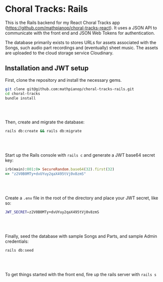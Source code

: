 # Choral Tracks: Rails

This is the Rails backend for my React Choral Tracks app (https://github.com/mathpianop/choral-tracks-react). It uses a JSON API to communicate with the front end and JSON Web Tokens for authentication.

The database primarily exists to stores URLs for assets associated with the Songs, such audio part recordings and (eventually) sheet music. The assets are uploaded to the cloud storage service Cloudinary.

## Installation and JWT setup

First, clone the repository and install the necessary gems.

```bash
git clone git@github.com:mathpianop/choral-tracks-rails.git
cd choral-tracks
bundle install
```
<br>
<br>

Then, create and migrate the database:

```bash
rails db:create && rails db:migrate
```
<br>
<br>

Start up the Rails console with `rails c` and generate a JWT base64 secret key:

```ruby
irb(main):001:0> SecureRandom.base64(32).first(32)
=> "z2V0B0MTy+dvUYuy2qaX495tVj0v8zmS"
```
<br>
<br>

Create a `.env` file in the root of the directory and place your JWT secret, like so:

```bash
JWT_SECRET=z2V0B0MTy+dvUYuy2qaX495tVj0v8zmS
```
<br>
<br>

Finally, seed the database with sample Songs and Parts, and sample Admin credentials:
```bash
rails db:seed
```
<br>
<br>

To get things started with the front end, fire up the rails server with `rails s`